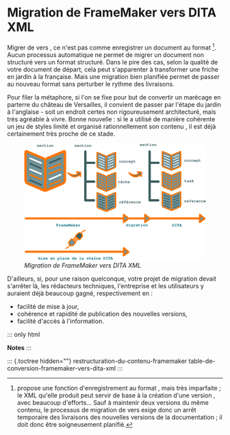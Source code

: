 # Migration de FrameMaker vers DITA XML

Migrer de vers , ce n\'est pas comme enregistrer un document au format
[^1]. Aucun processus automatique ne permet de migrer un document non
structuré vers un format structuré. Dans le pire des cas, selon la
qualité de votre document de départ, cela peut s\'apparenter à
transformer une friche en jardin à la française. Mais une migration bien
planifiée permet de passer au nouveau format sans perturber le rythme
des livraisons.

Pour filer la métaphore, si l\'on se fixe pour but de convertir un
marécage en parterre du château de Versailles, il convient de passer par
l\'étape du jardin à l\'anglaise - soit un endroit certes non
rigoureusement architecturé, mais très agréable à vivre. Bonne
nouvelle : si le a utilisé de manière cohérente un jeu de styles limité
et organisé rationnellement son contenu , il est déjà certainement très
proche de ce stade.

<figure>
<img src="graphics/framemaker-to-dita-migration.svg"
alt="graphics/framemaker-to-dita-migration.svg" />
<figcaption><em>Migration de FrameMaker vers DITA XML</em></figcaption>
</figure>

D\'ailleurs, si, pour une raison quelconque, votre projet de migration
devait s\'arrêter là, les rédacteurs techniques, l\'entreprise et les
utilisateurs y auraient déjà beaucoup gagné, respectivement en :

-   facilité de mise à jour,
-   cohérence et rapidité de publication des nouvelles versions,
-   facilité d\'accès à l\'information.

::: only
html

**Notes**
:::

::: {.toctree hidden=""}
restructuration-du-contenu-framemaker
table-de-conversion-framemaker-vers-dita-xml
:::

[^1]: propose une fonction d\'enregistrement au format , mais très
    imparfaite ; le XML qu\'elle produit peut servir de base à la
    création d\'une version , avec beaucoup d\'efforts... Sauf à
    maintenir deux versions du même contenu, le processus de migration
    de vers exige donc un arrêt temporaire des livraisons des nouvelles
    versions de la documentation ; il doit donc être soigneusement
    planifié.
